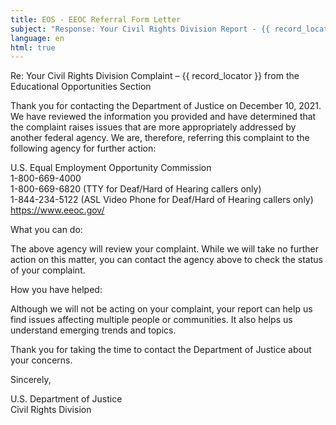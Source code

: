 ```yaml
---
title: EOS - EEOC Referral Form Letter
subject: "Response: Your Civil Rights Division Report - {{ record_locator }} from {{ section_name }} Section"
language: en
html: true
---
```

Re: Your Civil Rights Division Complaint – {{ record_locator }} from the Educational Opportunities Section

Thank you for contacting the Department of Justice on December 10, 2021.  We have reviewed the information you provided and have determined that the complaint raises issues that are more appropriately addressed by another federal agency.  We are, therefore, referring this complaint to the following agency for further action:

U.S. Equal Employment Opportunity Commission  
1-800-669-4000  
1-800-669-6820 (TTY for Deaf/Hard of Hearing callers only)  
1-844-234-5122 (ASL Video Phone for Deaf/Hard of Hearing callers only)  
https://www.eeoc.gov/ 

What you can do:

The above agency will review your complaint.  While we will take no further action on this matter, you can contact the agency above to check the status of your complaint.

How you have helped:

Although we will not be acting on your complaint, your report can help us find issues affecting multiple people or communities. It also helps us understand emerging trends and topics.

Thank you for taking the time to contact the Department of Justice about your concerns.

Sincerely,

U.S. Department of Justice  
Civil Rights Division
